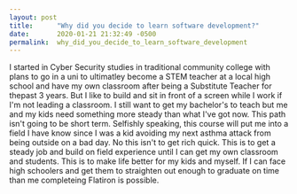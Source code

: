```yaml
---
layout: post
title:      "Why did you decide to learn software development?"
date:       2020-01-21 21:32:49 -0500
permalink:  why_did_you_decide_to_learn_software_development
---
```





I started in Cyber Security studies in traditional community college with plans to go in a uni to ultimatley become a STEM teacher at a local high school and have my own classroom after being a Substitute Teacher for thepast 3 years. But I like to build and sit in front of a screen while I work if I'm not leading a classroom. I still want to get my bachelor's to teach but me and my kids need something more steady than what I've got now. This path isn't going to be short term. Selfishly speaking, this course will put me into a field I have know since I was a kid avoiding my next asthma attack from being outside on a bad day. No this isn't to get rich quick. This is to get a steady job and build on field experience until I can get my own classroom and students. This is to make life better for my kids and myself. If I can face high schoolers and get them to straighten out enough to graduate on time than me completeing Flatiron is possible. 
